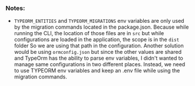 ### Notes:

- `TYPEORM_ENTITIES` and `TYPEORM_MIGRATIONS` env variables are only used by the migration commands located in the package.json.
Because while running the CLI, the location of those files are in `src` but while configurations are loaded in the application, the scope is in the `dist` folder
So we are using that path in the configuration. Another solution would be using `ormconfig.json` but since the other values are shared and TypeOrm has the ability to parse env variables,
I didn't wanted to manage same configurations in two different places. Instead, we need to use TYPEORM env variables and keep an .env file while using the migration commands.



